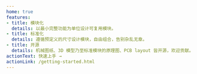 ```yaml
---
home: true
features:
- title: 模块化
  details: 以最小完整功能为单位设计可复用模块。
- title: 标准化
  details: 遵循预定义的尺寸设计模块，自由组合，告别杂乱无章。
- title: 开源
  details: 机械图纸、3D 模型乃至标准模块的原理图、PCB layout 皆开源，欢迎贡献。
actionText: 快速上手 →
actionLink: /getting-started.html
---
```

